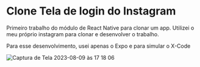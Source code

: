 <h1> Clone Tela de login do Instagram</h1>

<p>Primeiro trabalho do módulo de React Native para clonar um app. Utilizei o meu próprio instagram para clonar e desenvolver o trabalho.</p>

<p>Para esse desenvolvimento, usei apenas o Expo e para simular o X-Code</p>

![Captura de Tela 2023-08-09 às 17 18 06](https://github.com/marceloabbadia/tela-login-instagram/assets/112344339/02b87674-4237-4eb7-94e9-e32f3021262c)
